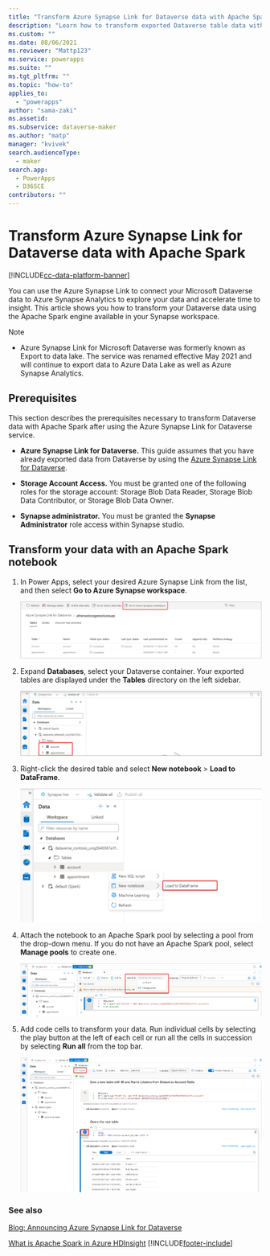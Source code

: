 ```yaml
---
title: "Transform Azure Synapse Link for Dataverse data with Apache Spark | MicrosoftDocs"
description: "Learn how to transform exported Dataverse table data with Apache Spark"
ms.custom: ""
ms.date: 08/06/2021
ms.reviewer: "Mattp123"
ms.service: powerapps
ms.suite: ""
ms.tgt_pltfrm: ""
ms.topic: "how-to"
applies_to: 
  - "powerapps"
author: "sama-zaki"
ms.assetid: 
ms.subservice: dataverse-maker
ms.author: "matp"
manager: "kvivek"
search.audienceType: 
  - maker
search.app: 
  - PowerApps
  - D365CE
contributors: ""
---
```


# Transform Azure Synapse Link for Dataverse data with Apache Spark

[!INCLUDE[cc-data-platform-banner](../../includes/cc-data-platform-banner.md)]

You can use the Azure Synapse Link to connect your Microsoft Dataverse data to Azure Synapse Analytics to explore your data and accelerate time to insight. This article shows you how to transform your Dataverse data using the Apache Spark engine available in your Synapse workspace.

> [!NOTE]
>
> - Azure Synapse Link for Microsoft Dataverse was formerly known as Export to data lake. The service was renamed effective May 2021 and will continue to export data to Azure Data Lake as well as Azure Synapse Analytics.

## Prerequisites

This section describes the prerequisites necessary to transform Dataverse data with Apache Spark after using the Azure Synapse Link for Dataverse service.

- **Azure Synapse Link for Dataverse.** This guide assumes that you have already exported data from Dataverse by using the [Azure Synapse Link for Dataverse](export-to-data-lake.md).

- **Storage Account Access.** You must be granted one of the following roles for the storage account: Storage Blob Data Reader, Storage Blob Data Contributor, or Storage Blob Data Owner.

- **Synapse administrator.** You must be granted the **Synapse Administrator** role access within Synapse studio.

## Transform your data with an Apache Spark notebook

1. In Power Apps, select your desired Azure Synapse Link from the list, and then select **Go to Azure Synapse workspace**.

    ![Go to workspace.](media/go-to-workspace.png "Go to workspace")

2. Expand **Databases**, select your Dataverse container. Your exported tables are displayed under the **Tables** directory on the left sidebar.

    ![Find tables in Synapse.](media/find-tables-synapse.png "Find tables in Synapse")

3. Right-click the desired table and select **New notebook** > **Load to DataFrame**.

    ![Load to DataFrame.](media/load-to-dataframe.png "Load to DataFrame")

4. Attach the notebook to an Apache Spark pool by selecting a pool from the drop-down menu. If you do not have an Apache Spark pool, select **Manage pools** to create one.

    ![Attach Spark pool.](media/attach-pool.png "Attach Spark pool")

5. Add code cells to transform your data. Run individual cells by selecting the play button at the left of each cell or run all the cells in succession by selecting **Run all** from the top bar.

    ![Spark notebook.](media/spark-notebook.png "Spark notebook")

### See also

[Blog: Announcing Azure Synapse Link for Dataverse](https://aka.ms/synapse-dataverse)

[What is Apache Spark in Azure HDInsight](/azure/hdinsight/spark/apache-spark-overview)
[!INCLUDE[footer-include](../../includes/footer-banner.md)]
